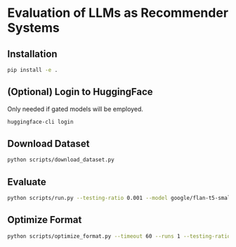 # Evaluation of LLMs as Recommender Systems

## Installation

```sh
pip install -e .
```

## (Optional) Login to HuggingFace

Only needed if gated models will be employed.

```sh
huggingface-cli login
```

## Download Dataset

```sh
python scripts/download_dataset.py
```

## Evaluate

```sh
python scripts/run.py --testing-ratio 0.001 --model google/flan-t5-small --shots 1
```

## Optimize Format

```sh
python scripts/optimize_format.py --timeout 60 --runs 1 --testing-ratio 0.001 --exclude-empty-answer-mark --model google/flan-t5-small
```
